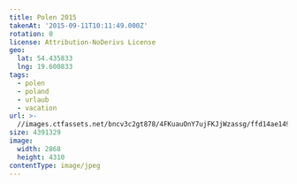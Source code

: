 ```yaml
---
title: Polen 2015
takenAt: '2015-09-11T10:11:49.000Z'
rotation: 0
license: Attribution-NoDerivs License
geo:
  lat: 54.435833
  lng: 19.600833
tags:
  - polen
  - poland
  - urlaub
  - vacation
url: >-
  //images.ctfassets.net/bncv3c2gt878/4FKuauOnY7ujFKJjWzassg/ffd14ae14921634d5c3bb31b830dbcca/polen-2015_25836827022_o
size: 4391329
image:
  width: 2868
  height: 4310
contentType: image/jpeg
---
```


